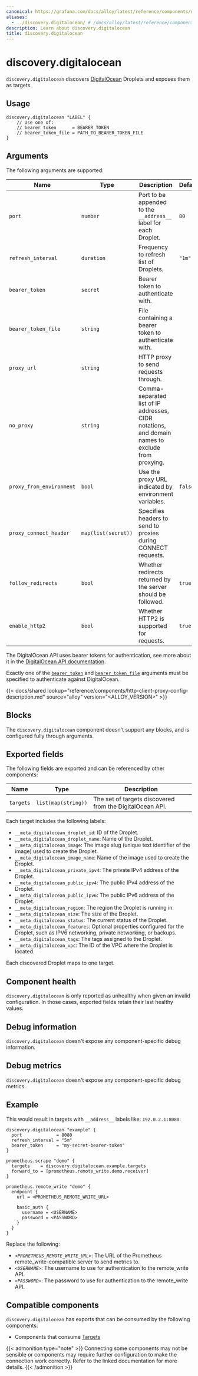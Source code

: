 ```yaml
---
canonical: https://grafana.com/docs/alloy/latest/reference/components/discovery/discovery.digitalocean/
aliases:
  - ../discovery.digitalocean/ # /docs/alloy/latest/reference/components/discovery.digitalocean/
description: Learn about discovery.digitalocean
title: discovery.digitalocean
---
```


# discovery.digitalocean

`discovery.digitalocean` discovers [DigitalOcean][] Droplets and exposes them as targets.

[DigitalOcean]: https://www.digitalocean.com/

## Usage

```alloy
discovery.digitalocean "LABEL" {
    // Use one of:
    // bearer_token      = BEARER_TOKEN
    // bearer_token_file = PATH_TO_BEARER_TOKEN_FILE
}
```

## Arguments

The following arguments are supported:

Name                     | Type                | Description                                                                                      | Default | Required
-------------------------|---------------------|--------------------------------------------------------------------------------------------------|---------|---------
`port`                   | `number`            | Port to be appended to the `__address__` label for each Droplet.                                 | `80`    | no
`refresh_interval`       | `duration`          | Frequency to refresh list of Droplets.                                                           | `"1m"`  | no
`bearer_token`           | `secret`            | Bearer token to authenticate with.                                                               |         | no
`bearer_token_file`      | `string`            | File containing a bearer token to authenticate with.                                             |         | no
`proxy_url`              | `string`            | HTTP proxy to send requests through.                                                             |         | no
`no_proxy`               | `string`            | Comma-separated list of IP addresses, CIDR notations, and domain names to exclude from proxying. |         | no
`proxy_from_environment` | `bool`              | Use the proxy URL indicated by environment variables.                                            | `false` | no
`proxy_connect_header`   | `map(list(secret))` | Specifies headers to send to proxies during CONNECT requests.                                    |         | no
`follow_redirects`       | `bool`              | Whether redirects returned by the server should be followed.                                     | `true`  | no
`enable_http2`           | `bool`              | Whether HTTP2 is supported for requests.                                                         | `true`  | no

The DigitalOcean API uses bearer tokens for authentication, see more about it in the [DigitalOcean API documentation](https://docs.digitalocean.com/reference/api/api-reference/#section/Authentication).

Exactly one of the [`bearer_token`](#arguments) and [`bearer_token_file`](#arguments) arguments must be specified to authenticate against DigitalOcean.

[arguments]: #arguments

{{< docs/shared lookup="reference/components/http-client-proxy-config-description.md" source="alloy" version="<ALLOY_VERSION>" >}}

## Blocks
The `discovery.digitalocean` component doesn't support any blocks, and is configured fully through arguments.


## Exported fields

The following fields are exported and can be referenced by other components:

Name      | Type                | Description
----------|---------------------|---------------------------------------------------------
`targets` | `list(map(string))` | The set of targets discovered from the DigitalOcean API.

Each target includes the following labels:

* `__meta_digitalocean_droplet_id`: ID of the Droplet.
* `__meta_digitalocean_droplet_name`: Name of the Droplet.
* `__meta_digitalocean_image`: The image slug (unique text identifier of the image) used to create the Droplet.
* `__meta_digitalocean_image_name`: Name of the image used to create the Droplet.
* `__meta_digitalocean_private_ipv4`: The private IPv4 address of the Droplet.
* `__meta_digitalocean_public_ipv4`: The public IPv4 address of the Droplet.
* `__meta_digitalocean_public_ipv6`: The public IPv6 address of the Droplet.
* `__meta_digitalocean_region`: The region the Droplet is running in.
* `__meta_digitalocean_size`: The size of the Droplet.
* `__meta_digitalocean_status`: The current status of the Droplet.
* `__meta_digitalocean_features`: Optional properties configured for the Droplet, such as IPV6 networking, private networking, or backups.
* `__meta_digitalocean_tags`: The tags assigned to the Droplet.
* `__meta_digitalocean_vpc`: The ID of the VPC where the Droplet is located.

Each discovered Droplet maps to one target.

## Component health

`discovery.digitalocean` is only reported as unhealthy when given an invalid
configuration. In those cases, exported fields retain their last healthy
values.

## Debug information

`discovery.digitalocean` doesn't expose any component-specific debug information.

## Debug metrics

`discovery.digitalocean` doesn't expose any component-specific debug metrics.

## Example

This would result in targets with `__address__` labels like: `192.0.2.1:8080`:
```alloy
discovery.digitalocean "example" {
  port             = 8080
  refresh_interval = "5m"
  bearer_token     = "my-secret-bearer-token"
}

prometheus.scrape "demo" {
  targets    = discovery.digitalocean.example.targets
  forward_to = [prometheus.remote_write.demo.receiver]
}

prometheus.remote_write "demo" {
  endpoint {
    url = <PROMETHEUS_REMOTE_WRITE_URL>

    basic_auth {
      username = <USERNAME>
      password = <PASSWORD>
    }
  }
}
```
Replace the following:
  - _`<PROMETHEUS_REMOTE_WRITE_URL>`_: The URL of the Prometheus remote_write-compatible server to send metrics to.
  - _`<USERNAME>`_: The username to use for authentication to the remote_write API.
  - _`<PASSWORD>`_: The password to use for authentication to the remote_write API.

<!-- START GENERATED COMPATIBLE COMPONENTS -->

## Compatible components

`discovery.digitalocean` has exports that can be consumed by the following components:

- Components that consume [Targets](../../../compatibility/#targets-consumers)

{{< admonition type="note" >}}
Connecting some components may not be sensible or components may require further configuration to make the connection work correctly.
Refer to the linked documentation for more details.
{{< /admonition >}}

<!-- END GENERATED COMPATIBLE COMPONENTS -->
